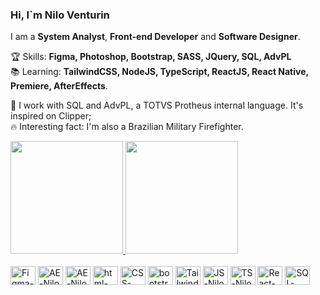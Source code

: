 ### Hi, I`m Nilo Venturin

<p align="left">
I am a <strong>System Analyst</strong>, <strong>Front-end Developer</strong> and <strong>Software Designer</strong>.<br />
</p>

<p align="left">
  🏆  Skills: <strong>Figma, Photoshop, Bootstrap, SASS, JQuery, SQL, AdvPL</strong><br />
  📚  Learning: <strong>TailwindCSS, NodeJS, TypeScript, ReactJS, React Native, Premiere, AfterEffects</strong>.
</p>

<p align="left">
  💼 I work with SQL and AdvPL, a TOTVS Protheus internal language. It's inspired on Clipper; <br />
  🔥 Interesting fact: I'm also a Brazilian Military Firefighter.
</p>

<div>
  <a href="https://www.github.com/dev-nilo">
    <img height="180em" src="https://github-readme-stats.vercel.app/api?username=dev-nilo&show_icons=true&theme=dark&include_all_commits=true&count_private=true" />
    <img height="180em" src="https://github-readme-stats.vercel.app/api/top-langs/?username=dev-nilo&layout=compact&langs_count=16&theme=dark" />
  </a>
</div>
<br>
<div style="display: inline-block">
  <img align="center" alt="Figma-Nilo" height="30" width="40" src="https://cdn.jsdelivr.net/gh/devicons/devicon/icons/figma/figma-original.svg" />
  <img align="center" alt="AE-Nilo" height="30" width="40" src="https://cdn.jsdelivr.net/gh/devicons/devicon/icons/photoshop/photoshop-plain.svg" />
  <img align="center" alt="AE-Nilo" height="30" width="40" src="https://cdn.jsdelivr.net/gh/devicons/devicon/icons/aftereffects/aftereffects-original.svg" />
  <img align="center" alt="html-Nilo" height="30" width="40" src="https://cdn.jsdelivr.net/gh/devicons/devicon/icons/html5/html5-original.svg" />
  <img align="center" alt="CSS-Nilo" height="30" width="40" src="https://cdn.jsdelivr.net/gh/devicons/devicon/icons/css3/css3-original.svg" />
  <img align="center" alt="bootstrap-Nilo" height="30" width="40" src="https://cdn.jsdelivr.net/gh/devicons/devicon/icons/bootstrap/bootstrap-original.svg" />       
  <img align="center" alt="Tailwind-Nilo" height="30" width="40" src="https://cdn.jsdelivr.net/gh/devicons/devicon/icons/tailwindcss/tailwindcss-plain.svg" />
  <img align="center" alt="JS-Nilo" height="30" width="40" src="https://cdn.jsdelivr.net/gh/devicons/devicon/icons/javascript/javascript-plain.svg" />
  <img align="center" alt="TS-Nilo" height="30" width="40" src="https://cdn.jsdelivr.net/gh/devicons/devicon/icons/typescript/typescript-plain.svg" />
  <img align="center" alt="React-Nilo" height="30" width="40" src="https://cdn.jsdelivr.net/gh/devicons/devicon/icons/react/react-original.svg" />
  <img align="center" alt="SQL-Nilo" height="30" width="40" src="https://cdn.jsdelivr.net/gh/devicons/devicon/icons/mysql/mysql-original.svg" />
</div>
